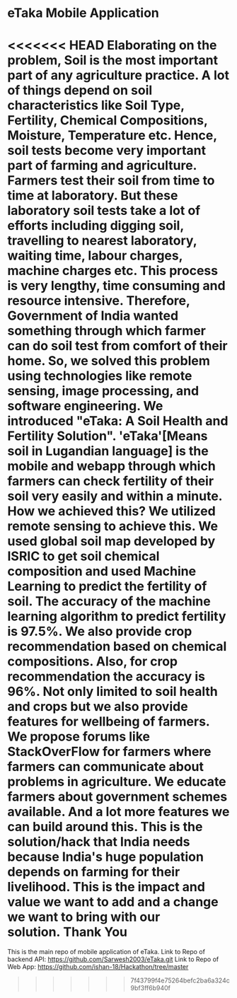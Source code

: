 # eTaka Mobile Application
<<<<<<< HEAD
Elaborating on the problem, Soil is the most important part of any agriculture practice. A lot of things depend on soil characteristics like Soil Type, Fertility, Chemical Compositions, Moisture, Temperature etc. Hence, soil tests become very important part of farming and agriculture. Farmers test their soil from time to time at laboratory. But these laboratory soil tests take a lot of efforts including digging soil, travelling to nearest laboratory, waiting time, labour charges, machine charges etc. This process is very lengthy, time consuming and resource intensive. Therefore, Government of India wanted something through which farmer can do soil test from comfort of their home. So, we solved this problem using technologies like remote sensing, image processing, and software engineering. We introduced "eTaka: A Soil Health and Fertility Solution". 'eTaka'[Means soil in Lugandian language] is the mobile and webapp through which farmers can check fertility of their soil very easily and within a minute. How we achieved this? We utilized remote sensing to achieve this. We used global soil map developed by ISRIC to get soil chemical composition and used Machine Learning to predict the fertility of soil. The accuracy of the machine learning algorithm to predict fertility is 97.5%. We also provide crop recommendation based on chemical compositions. Also, for crop recommendation the accuracy is 96%. Not only limited to soil health and crops but we also provide features for wellbeing of farmers. We propose forums like StackOverFlow for farmers where farmers can communicate about problems in agriculture. We educate farmers about government schemes available. And a lot more features we can build around this. This is the solution/hack that India needs because India's huge population depends on farming for their livelihood. This is the impact and value we want to add and a change we want to bring with our solution. Thank You
=======
This is the main repo of mobile application of eTaka.
Link to Repo of backend API: https://github.com/Sarwesh2003/eTaka.git
Link to Repo of Web App: https://github.com/ishan-18/Hackathon/tree/master
>>>>>>> 7f43799f4e75264befc2ba6a324c9bf3ff6b940f
